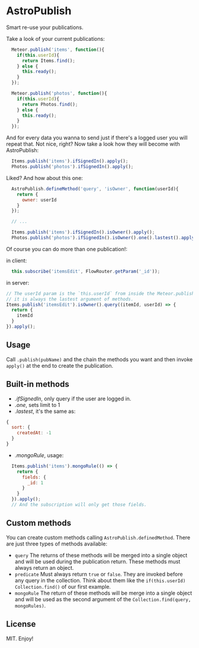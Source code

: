 AstroPublish
============
Smart re-use your publications.

Take a look of your current publications:
```js
  Meteor.publish('items', function(){
    if(this.userId){
      return Items.find();
    } else {
      this.ready();
    }
  });

  Meteor.publish('photos', function(){
    if(this.userId){
      return Photos.find();
    } else {
      this.ready();
    }
  });
```

And for every data you wanna to send just if there's a logged user you will
repeat that. Not nice, right? Now take a look how they will become with
AstroPublish:

```js
  Items.publish('items').ifSignedIn().apply();
  Photos.publish('photos').ifSignedIn().apply();
```

Liked? And how about this one:
```js
  AstroPublish.defineMethod('query', 'isOwner', function(userId){
    return {
      owner: userId
    }
  });

  // ...

  Items.publish('items').ifSignedIn().isOwner().apply();
  Photos.publish('photos').ifSignedIn().isOwner().one().lastest().apply();
```

Of course you can do more than one publication!:

in client:
```js
  this.subscribe('itemsEdit', FlowRouter.getParam('_id'));
```
in server:
```js
// The userId param is the `this.userId` from inside the Meteor.publish
// it is always the lastest argument of methods.
Items.publish('itemsEdit').isOwner().query((itemId, userId) => {
  return {
    itemId
  }
}).apply();
```

## Usage
Call `.publish(pubName)` and the chain the methods you want and then invoke
`apply()` at the end to create the publication.

## Built-in methods
- *.ifSignedIn*, only query if the user are logged in.
- *.one*, sets limit to 1
- *.lastest*, it's the same as:
```js
{
  sort: {
    createdAt: -1
  }
}
```
- *.mongoRule*, usage:
```js
  Items.publish('items').mongoRule(() => {
    return {
      fields: {
        _id: 1
      }
    }
  }).apply();
  // And the subscription will only get those fields.
```

## Custom methods
You can create custom methods calling `AstroPublish.definedMethod`.
There are just three types of methods available:
- `query`
  The returns of these methods will be merged into a single object and will
  be used during the publication return. These methods must always return
  an object.
- `predicate`
  Must always return `true` or `false`. They are invoked before any query in the
  collection. Think about them like the `if(this.userId) Collection.find()`
  of our first example.
- `mongoRule`
  The return of these methods will be merge into a single object and will be used
  as the second argument of the `Collection.find(query, mongoRules)`.

## License
MIT. Enjoy!
